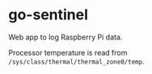 # go-sentinel

Web app to log Raspberry Pi data.

Processor temperature is read from `/sys/class/thermal/thermal_zone0/temp`.
